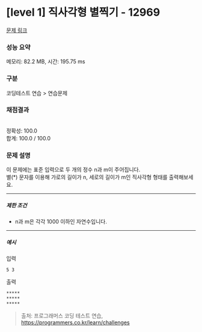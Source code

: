 # [level 1] 직사각형 별찍기 - 12969 

[문제 링크](https://school.programmers.co.kr/learn/courses/30/lessons/12969) 

### 성능 요약

메모리: 82.2 MB, 시간: 195.75 ms

### 구분

코딩테스트 연습 > 연습문제

### 채점결과

<br/>정확성: 100.0<br/>합계: 100.0 / 100.0

### 문제 설명

<p>이 문제에는 표준 입력으로 두 개의 정수 n과 m이 주어집니다.<br>
별(*) 문자를 이용해 가로의 길이가 n, 세로의 길이가 m인 직사각형 형태를 출력해보세요.</p>

<hr>

<h5>제한 조건</h5>

<ul>
<li>n과 m은 각각 1000 이하인 자연수입니다.</li>
</ul>

<hr>

<h5>예시</h5>

<p>입력</p>
<div class="highlight"><pre class="codehilite"><code>5 3
</code></pre></div>
<p>출력</p>
<div class="highlight"><pre class="codehilite"><code>*****
*****
*****
</code></pre></div>

> 출처: 프로그래머스 코딩 테스트 연습, https://programmers.co.kr/learn/challenges